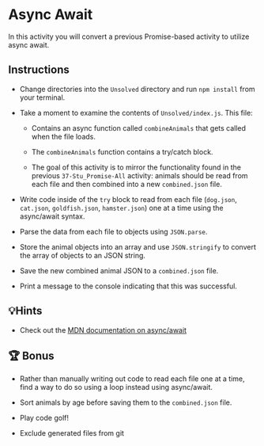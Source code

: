 # Async Await

In this activity you will convert a previous Promise-based activity to utilize async await.

## Instructions

- Change directories into the `Unsolved` directory and run `npm install` from your terminal.

- Take a moment to examine the contents of `Unsolved/index.js`. This file:

  - Contains an async function called `combineAnimals` that gets called when the file loads.

  - The `combineAnimals` function contains a try/catch block.

  - The goal of this activity is to mirror the functionality found in the previous `37-Stu_Promise-All` activity: animals should be read from each file and then combined into a new `combined.json` file.

- Write code inside of the `try` block to read from each file (`dog.json`, `cat.json`, `goldfish.json`, `hamster.json`) one at a time using the async/await syntax.

- Parse the data from each file to objects using `JSON.parse`.

- Store the animal objects into an array and use `JSON.stringify` to convert the array of objects to an JSON string.

- Save the new combined animal JSON to a `combined.json` file.

- Print a message to the console indicating that this was successful.

## 💡Hints

- Check out the [MDN documentation on async/await](https://developer.mozilla.org/en-US/docs/Web/JavaScript/Reference/Statements/async_function)

## 🏆 Bonus

- Rather than manually writing out code to read each file one at a time, find a way to do so using a loop instead using async/await.

- Sort animals by age before saving them to the `combined.json` file.

- Play code golf!

- Exclude generated files from git
